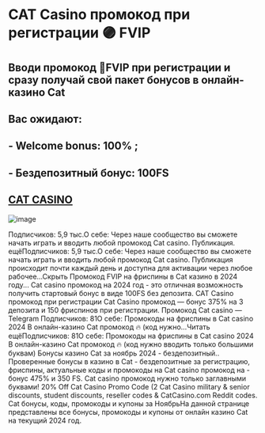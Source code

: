 # CAT Casino промокод при регистрации 🟣 FVIP

## Вводи промокод 🎯FVIP при регистрации и сразу получай свой пакет бонусов в онлайн-казино Cat

## Вас ожидают:

## - Welcome bonus: 100% ;
## - Бездепозитный бонус: 100FS

## [CAT CASINO](https://linksc.ru/cat_fvip)

![image](https://github.com/user-attachments/assets/2d0a66ca-81cd-4d47-b22e-432a47198201)


Подписчиков: 5,9 тыс.О себе: Через наше сообщество вы сможете начать играть и вводить любой промокод Cat casino. Публикация. ещёПодписчиков: 5,9 тыс.О себе: Через наше сообщество вы сможете начать играть и вводить любой промокод Cat casino. Публикация происходит почти каждый день и доступна для активации через любое рабочее...Скрыть
Промокод FVIP на фриспины в Cat казино в 2024 году... Cat casino промокод на 2024 год - это отличная возможность получить стартовый бонус в виде 100FS без депозита.
CAT Casino промокод при регистрации 
Cat Casino промокод — бонус 375% на 3 депозита и 150 фриспинов при регистрации. Промокод Cat casino — Telegram
Подписчиков: 81О себе: Промокоды на фриспины в Cat casino 2024 В онлайн-казино Cat промокод 🔥 (код нужно...Читать ещёПодписчиков: 81О себе: Промокоды на фриспины в Cat casino 2024 В онлайн-казино Cat промокод 🔥 (код нужно вводить только большими буквам) 
Бонусы казино Cat за ноябрь 2024 - бездепозитный..
Проверенные бонусы в казино в Cat - бездепозитные за регистрацию, фриспины, актуальные коды и промокоды на Cat casino промокод на - бонус 475% и 350 FS. Cat casino промокод нужно только заглавными буквами!
20% Off Cat Casino Promo Code (2 
Cat Casino military & senior discounts, student discounts, reseller codes & CatCasino.com Reddit codes. Cat бонусы, коды, промокоды и купоны за НоябрьНа данной странице представлены все бонусы, промокоды и купоны от онлайн казино Cat на текущий 2024 год.

